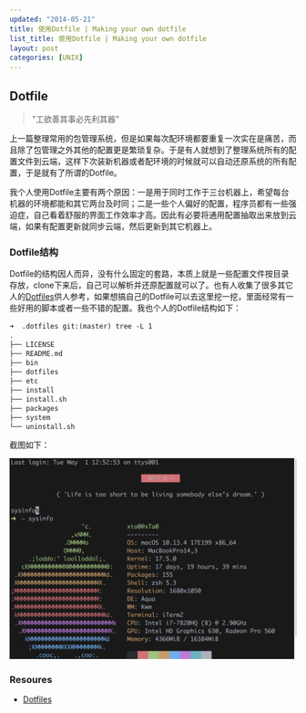 ```yaml
---
updated: "2014-05-21"
title: 使用Dotfile | Making your own dotfile
list_title: 使用Dotfile | Making your own dotfile
layout: post
categories: [UNIX]
---
```


## Dotfile

> "工欲善其事必先利其器"

上一篇整理常用的包管理系统，但是如果每次配环境都要重复一次实在是痛苦，而且除了包管理之外其他的配置更是繁琐复杂。于是有人就想到了整理系统所有的配置文件到云端，这样下次装新机器或者配环境的时候就可以自动还原系统的所有配置，于是就有了所谓的Dotfile。

我个人使用Dotfile主要有两个原因：一是用于同时工作于三台机器上，希望每台机器的环境都能和其它两台及时同；二是一些个人偏好的配置，程序员都有一些强迫症，自己看着舒服的界面工作效率才高。因此有必要将通用配置抽取出来放到云端，如果有配置更新就同步云端，然后更新到其它机器上。


### Dotfile结构

Dotfile的结构因人而异，没有什么固定的套路，本质上就是一些配置文件按目录存放，clone下来后，自己可以解析并还原配置就可以了。也有人收集了很多其它人的[Dotfiles](https://dotfiles.github.io/)供人参考，如果想搞自己的Dotfile可以去这里挖一挖，里面经常有一些好用的脚本或者一些不错的配置。我也个人的Dotfile结构如下：

```
➜  .dotfiles git:(master) tree -L 1
.
├── LICENSE
├── README.md
├── bin
├── dotfiles
├── etc
├── install
├── install.sh
├── packages
├── system
└── uninstall.sh
```
截图如下：

![](/assets/images/2014/05/dotfile-1.png)

### Resoures

- [Dotfiles](https://dotfiles.github.io/)



